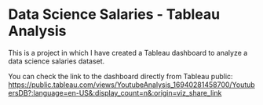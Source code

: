 # Data Science Salaries - Tableau Analysis
This is a project in which I have created a Tableau dashboard to analyze a data science salaries dataset. 

You can check the link to the dashboard directly from Tableau public: https://public.tableau.com/views/YoutubeAnalysis_16940281458700/YoutubersDB?:language=en-US&:display_count=n&:origin=viz_share_link
